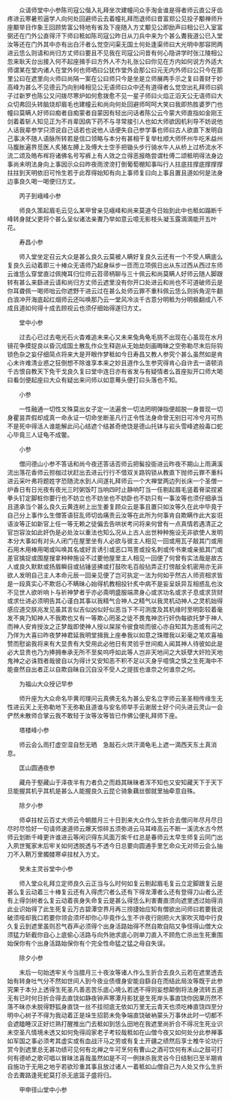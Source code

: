 <!-- { "loadSidebar": true } -->
　　众请师堂中小参陈司寇公偕入礼拜坐次建幢问众手淘金谁是得者师云直公牙齿疼进云寒暑煎逼学人向何处回避师云去着幢礼拜而退师曰昔富郑公见投子颙禅师升座颙举目作象王回顾势富公特地有省及下座随入方丈颙见公即励声曰相公已入室富弼还在门外公直得汗下师曰秪如陈司寇公昨日从刀兵中来为个甚么聻我道公已入堂汝等还在门外其中亦有出白汗者么觉空问渠无国土何处逢渠师曰大光明中那容罔两进云恁么则请和尚归方丈师曰要且不见我在司寇公问昔有何心隐讲学时张江陵相公忽来耿天台出接入何不起座揖手曰方外人不为礼张公曰你见在方内如何说方外适大师谓某在堂内诸人在堂外何也师哂曰公犹作堂外会那公曰元无内外师曰公只今在那里公曰在遮里向火师曰尚隔一案在公曰师只今是坐是立师展两手示之复曰善财于妙高峰为甚么不见德云乃向别峰相见公无语师曰众中还有道得者么觉空出礼拜师曰鹞子过新罗也陈公又问拨尽寒炉如何愈拨愈不见一星子师曰火焰正滔天公无语师曰大众切弗回头转脑烧却眉毛也建幢云和尚向何处回避师呵呵大笑曰我即热胜婆罗门也幢曰莫瞒人好师曰痴者自痴蒙者自蒙因有轻出问话者陈公云今蒙大师直指如金刚王剑着着斩人知见正为不肖辈因病下药不与寻常接引人也如大师欲因机利导不妨说他人话我辈参学只须说自己话若也说他人话便失自己参学事也师曰古人欲直下发明自己事决不随人语脉所转若是信口领略与本分有甚相干复举杜顺大师怀州牛吃禾益州马腹胀遍界觅医人炙猪左膊上及傅大士空手把锄头步行骑水牛人从桥上过桥流水不流二颂及皓布裈将诸佛名号写裤上有人效之立得恶报皓尝谓杜傅二颂秪明得法身边事尚未明法身向上事因示众曰昨夜雨滂滂打倒葡萄棚知事叫行人拄底拄撑底撑撑撑拄拄到天明依旧可怜生若于此荐得始知有向上事师复曰向上事且置且道如何是法身边事良久喝一喝便归方丈。

　　丙子到峨峰小参

　　师良久策起眉毛云见么某甲曾亲见峨峰和尚来莫道今日始到此中也秪如蹋断千峰转身就父更将个甚么呈似诸法亲聻乃举如意云噫无影枝头凝玉露滴滴能开五叶花。

　　寿昌小参

　　师入堂坐定召云大众是甚么良久云莫被人瞒好复良久云还有一个不受人瞒底么复良久云动着即三十棒众无语师乃起身纵步一匝而立项佩日出从东过西从西过东师云谁恁么穿堂直过佩掩耳归位师云苕帚柄聊与三十佩云和尚莫瞒人好师云随人脚跟转有甚么来繇进云请和尚归方丈师云遮里没有你开口处进云和尚也不可道破师云是你耳聋佩一喝师咄云你遮野干进云过在甚么处师云罪不重科佩云恁么则拆角泥牛翻白浪冲开海底起红烟师云还叫唤那乃云一堂风冷淡千古意分明秪为分明极翻成八不成且道如何得十成去顾视云也须仔细始得遂归方丈。

　　堂中小参

　　过去心已过去电光石火杳难追未来心又未来兔角龟毛挑不出现在心虽现在水月镜花争摸捉良以昏沉成国土散乱作众生释迦从无始劫刻画晦昧之空弥勒尽末后际钩锁色杂之妄仔细简点将来大是开眼作梦秪如今日寿昌又教人参究个甚么虽然如是肯心未许难清业惑之狂倒想不除谁享本来之妙且道作么生参究得肯心自许去一语顿消千古恨自教天下免干戈良久复曰堂中连日亦有省发与有疑情者么首座拟开口师大喝曰看剑便起座曰大众有疑出来问师以如意蓦头便打曰头落也不知。

　　小参

　　一性融通一切性文殊莫出女子定一法遍舍一切法罔明弹指便超脱一身普现一切身瞿昙弄假却成真一命永证一切命坐断圣凡行正令性法身命曾无别日可冷兮月可热不是死中得活人谁能解此问心结遮个结甚奇绝饶是德山托钵与岩头雪峰遮般毒口蛇心毕竟三人证龟不成鳖。

　　小参

　　僧问德山小参不答话和尚今夜还答话否师云把髺投衙进云昨夜不期山上雨满溪流出落花香师云担枷过状赶出去进云行行不借双关路钩锁从教直下抛师云罪不重科进云采叶弗将题姓字恐随流水到人间遂礼拜师云一个大禅堂两边列长床一个圣僧一炉香日有日光夜有夜光三时粥饭叮当响四时止静响叮当一任剔起眉毛竖着脊梁捏紧拳头钉定脚桩你要行也不妨立也不妨坐也不妨卧也不妨只有一事汝等也须仔细承当且道承当个甚么良久云黄连树上出生姜复顾众云是事且置只如汝等久在此中毕竟于自己分上事作么生僧答语狂乱师切齿痛责云汝等在此所为何事肯自欺瞒作此大妄诳语汝等正如新官上任一等无赖之徒偏去告哄状考问将来何曾有一点真情若遇清正之官岂容汝如此奸伪是必处汝以重法也知么况从上古人出世种种施设无非欲使人发明本分大事如有对头人闭门在屋里坐有人必欲与彼主人相见一回或用瓦子敲其门或用石用木用棒用喝或叫唤其名或好言诱引或恶口骂詈或投名刺或传书柬或亲抵其门或差官擒捉或围屋搜拿种种施设不过要他屋里主人相见一回便了何曾有实法哉是故古人或良久默默或扬眉瞬目或拈锤竖拂或打鼓吹毛百般拈弄正打傍敲全机密用亦无非欲人发明自己主人本命元辰一回亲见便了岂可执定一法为何如乎然古人师资相求皆是一段真实心不欺诳心不瞒昧心始得机教相投针炙中病不是妄呈妖异互相惑乱也汝不见世人欲听响卜与祈神梦者乎亦必斋明盛服端肃身心或求功名或求子息或求货财或求仕进必须明告其心谨白其事以我精气合神人之精气以我灵机动神人之灵机始得感应道交朕兆发见虽其言似吉似凶似好似恶当下不可测度及其机缘时至明彰较着毫发不爽乃知神人不我欺也又有一等欺心罔圣之徒不畏鬼神恣行奸伪每欲托梦于神人而神人安肯授汝之正梦哉即使神人授以屎尿令彼食啖而彼心亦自知其为恶或有问之乃佯为大喜曰昨夜梦神君延我明堂揖我上座奉我以如意之珠赠我以彩毫之笔欢喜袖赞而慰谕我将来有大显贵有大受用此必他日有灵验乎世间痴人闻其神人待彼如此是必大显贵也乃为捧拥奉承无所不至矣呜呼如此等人岂非天地间之大妖孽大奸险天地鬼神之必诛戮者哉彼自以为得计又安知恶不积不足以灭身乎噫慎之慎之生死海中不能奋然自出者正以自欺自昧自沉自没不受人之提拔也谁奈之何谁奈之何。

　　为福山大众授记早参

　　师升座为大众命名毕黄司理问云真佛无名为甚么安名立字师云圣圣相传缘生无性进云天上无弥勒地下无弥勒且道谁与安名师举手云谢居士好个问头进云灵山一会俨然未散师合掌云我不敢轻于汝等汝等皆已作佛公便礼拜师下座。

　　塔楼峰小参

　　师云会么雨打虚空湿自愁无晒　急敲石火烘汗滴龟毛上遮一滴西天东土真消息。

　　匡山圆通夜参

　　藏舟于壑藏山于泽夜半有力者负之而趋其昧昧者浑不知也又安知藏天下于天下旦能握其机乎其机是甚么人能握良久云昆仑骑象藕丝御就里抽牵意自殊。

　　除夕小参

　　师卓拄杖云百丈大师云今朝腊月三十日到来大众作么生折合去僧问年尽月尽日尽时尽恰好一句请师速道师云爆天惊碎五须弥进云马耳峰高云不断一溪流水古今然师云划断千峰更许谁进云等闲识得东风面万紫千红总是春师云太早生师复云同门出入夙世冤家末后牢关如何透脱透与不透今日总要向圆通手里乞命众无对师云会么抽刀不入鞘万里髑髅寒卓拄杖入方丈。

　　癸未主灵谷堂中小参

　　师入堂众礼拜立定师良久云正当与么时何如复云剔起眉毛复云立定脚跟复云是甚么复云动着三十棒复云还有入得虎穴者么还有下得龙潭者么还有登得刀山者么还有上得剑树者么复云动着丧身失命复云是甚么得恁么利害聻直须向遮里透过始得消此业识始得了此生死复云万古碧潭空界月再三捞捷始应知有僧欲出问师曰若要我说破须哑却我口若要你领会须坏却你心毕竟作么生不许夜行刚把火大家吹灭暗中行良久复云到遮里虽则忍气吞声必须得个出身活路始得不然自欺自陷又争怪得山僧大众须猛力斩截你自心上底偷心活路与向外驰求底心则单刀直入不顾危亡杀出生死重围始保你有个出身活路始保你有个完全性命猛之猛之毋自失误。

　　除夕小参

　　末后一句始透牢关今当腊月三十夜汝等诸人作么生折合去良久云若在遮里透去始有转身吐气分不然如世间人到今夜业债缠身安能自繇自在而结此局汝等既于此参究果于本分上透得生死圣凡善恶苦乐底心境么若透不得则妄想颠倒将法身流转五道无有已时何日折合得去直饶如静夜钟声寒潭月影犹是生死岸头事直饶你因果历然不落不昧亦未脱得野狐身直饶一丝不挂彻底无依如万里无云青天也须吃棒直饶四至分明中心树子不得为我动着正是垛生招箭未免争端直饶破衲蒙头万事休此时一切都不会遮瞌睡汉正好烂熟打醒推出门去秪如到恁么田地在我遮里尚折合不得况生死业识未空圣凡情境未透又如何免得阎家老子考较哉秪如在山僧今夜又如何处分此参禅事如军国之事必须考其虚实或有血战汗马之劳或有复土开疆之绩然后享士椎牛论功行赏今到遮里总无甚功绩可见何有北禅之牛可烹何有曹山之酒可饮何有禾山之鼓可打何有德峤之歌可唱以冒昧法喜哉虽然如是不可一例抹杀我灵谷今日结制已至半期肯自施功于无用之地乎若欲珍重其事且放过诸人一着秪如山僧自己为人处又作么生折合去聻路逢死蛇莫打杀无底篮子盛将归。

　　甲申径山堂中小参

